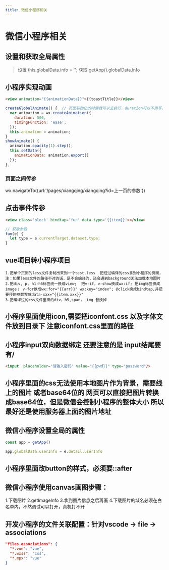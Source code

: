 ```yaml
---
title: 微信小程序相关
---
```


# 微信小程序相关

## 设置和获取全局属性

>设置
this.globalData.info = '';
>获取
getApp().globalData.info

## 小程序实现动画

```html
<view animation="{{animationData}}">{{toastTitle}}</view>
```

```js
createGlobalAnimate() {  // 页面初始化的时候就可以去执行，duration可以不用写，在step里面可以加
  var animation = wx.createAnimation({
    duration: 500,
    timingFunction: 'ease',
  });
  this.animation = animation;
}
showAnimate() {
  animation.opacity(1).step();
  this.setData({
    animationData: animation.export()
  });
},
```

### 页面之间传参

  wx.navigateTo({url:'/pages/xiangqing/xiangqing?id=上一页的参数'})

## 点击事件传参

```html
<view class='block' bindtap='fun' data-type='{{item}}'></view>
```

```js
// 获取参数
fun(e) {
  let type = e.currentTarget.dataset.type;
}
```

## vue项目转小程序项目
```
1.把单个页面的less文件复制出来到一个test.less  把经过编译的css拿到小程序的页面，注：如果less文件的路径不对的话，是不会编译的，还会遇到background无法加载本地图片
2.把div, p, h1-h6标签统一换成view;  把v-if，v-show换成wx:if; 把img标签换成image； v-for换成wx:for="{{arr}}" wx:key="index"; @click换成bindtap,并把要传的参数写成data-xxx="{{item.xxx}}"
3.把编译过的css文件里面的div，h5,span， img 替换掉
```

## 小程序里面使用icon,需要把iconfont.css 以及字体文件放到目录下   注意iconfont.css里面的路径

## 小程序input双向数据绑定  还要注意的是  input结尾要有/

```html
<input  placeholder="请输入密码" value="{{pwd}}" type="password"/>
```

## 小程序里面的css无法使用本地图片作为背景，需要线上的图片   或者base64位的 网页可以直接把图片转换成base64位，但是微信会控制小程序的整体大小   所以最好还是使用服务器上面的图片地址

## 微信小程序设置全局的属性

```js
const app = getApp()

app.globalData.userInfo = e.detail.userInfo
```

## 小程序里面改button的样式，必须要::after

## 微信小程序使用canvas画图步骤：

1.下载图片
2.getImageInfo
3.拿到图片信息之后再画
4.下载图片的域名必须在白名单内，不然调试可以打开，真机打不开

## 开发小程序的文件关联配置：针对vscode -> file  -> associations
```json
"files.associations": {
  "*.vue": "vue",
  "*.wxss": "css",
  "*.mpx": "vue"
}
```
